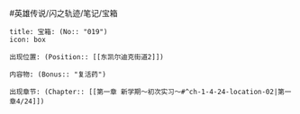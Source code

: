 #英雄传说/闪之轨迹/笔记/宝箱
```ad-quote
title: 宝箱: (No:: "019")
icon: box

出现位置: (Position:: [[东凯尔迪克街道2]])

内容物: (Bonus:: "复活药")

出现章节: (Chapter:: [[第一章 新学期～初次实习～#^ch-1-4-24-location-02|第一章4/24]])

```
